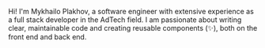 Hi! 
I'm Mykhailo Plakhov, a software engineer with extensive experience as a full stack developer in the AdTech field. I am passionate about writing clear, maintainable code and creating reusable components (✨), both on the front end and back end.
<!--
**michae1/michae1** is a ✨ _special_ ✨ repository because its `README.md` (this file) appears on your GitHub profile.

Here are some ideas to get you started:

- 🔭 I’m currently working on ...
- 🌱 I’m currently learning ...
- 👯 I’m looking to collaborate on ...
- 🤔 I’m looking for help with ...
- 💬 Ask me about ...
- 📫 How to reach me: ...
- 😄 Pronouns: ...
- ⚡ Fun fact: ...
-->

